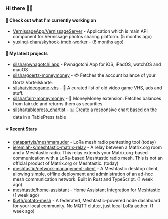### Hi there 🦊👋

#### 👷 Check out what I'm currently working on

- [VernissageApp/VernissageServer](https://github.com/VernissageApp/VernissageServer) - Application which is main API component for Vernissage photos sharing platform. (5 months ago)
- [yuxinqi-chan/skyhook-tmdb-worker](https://github.com/yuxinqi-chan/skyhook-tmdb-worker) -  (8 months ago)

#### 🌱 My latest projects

- [silsha/pwnagotchi.app](https://github.com/silsha/pwnagotchi.app) - Pwnagotchi App for iOS, iPadOS, watchOS and macOS
- [silsha/goertz-moneymoney](https://github.com/silsha/goertz-moneymoney) - 💳 Fetches the account balance of your Görtz Vorteilskarte.
- [silsha/videogame-vhs](https://github.com/silsha/videogame-vhs) - 👾 A curated list of old video game VHS, ads and stuff.
- [silsha/fairr-moneymoney](https://github.com/silsha/fairr-moneymoney) - 💸 MoneyMoney extension: Fetches balances from fairr.de and returns them as securities
- [silsha/tablepress_chartist](https://github.com/silsha/tablepress_chartist) - 📊 Create a responsive chart based on the data in a TablePress table

#### ⭐ Recent Stars

- [datapartyjs/meshmarauder](https://github.com/datapartyjs/meshmarauder) - LoRa mesh radio pentesting tool (today)
- [jeremiah-k/meshtastic-matrix-relay](https://github.com/jeremiah-k/meshtastic-matrix-relay) - A relay between a Matrix.org room and a Meshtastic radio. This relay extends your Matrix.org-based communication with a LoRa-based Meshtastic radio mesh. This is not an official product of Matrix.org or Meshtastic. (today)
- [meshtastic/network-management-client](https://github.com/meshtastic/network-management-client) - A Meshtastic desktop client, allowing simple, offline deployment and administration of an ad-hoc mesh communication network. Built in Rust and TypeScript. (1 week ago)
- [meshtastic/home-assistant](https://github.com/meshtastic/home-assistant) - Home Assistant Integration for Meshtastic (1 week ago)
- [l5yth/potato-mesh](https://github.com/l5yth/potato-mesh) - A federated, Meshtastic-powered node dashboard for your local community. No MQTT clutter, just local LoRa aether. (1 week ago)
